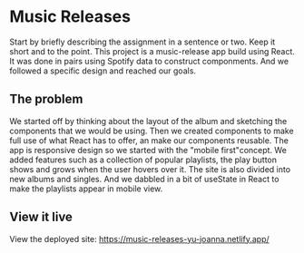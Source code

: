 # Music Releases

Start by briefly describing the assignment in a sentence or two. Keep it short and to the point.
This project is a music-release app build using React. It was done in pairs using Spotify data to construct componments.
And we followed a specific design and reached our goals.

## The problem

We started off by thinking about the layout of the album and sketching the components that we would be using. Then we created components to make full use of what React has to offer, an make our components reusable. The app is responsive design so we started with the "mobile first"concept. 
We added features such as a collection of popular playlists, the play button shows and grows when the user hovers over it. The site is also divided into new albums and singles. And we dabbled in a bit of useState in React to make the playlists appear in mobile view. 

## View it live

View the deployed site:
https://music-releases-yu-joanna.netlify.app/